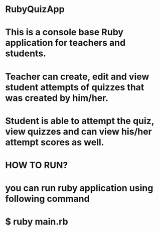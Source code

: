 # RubyQuizApp

# This is a console base Ruby application for teachers and students.
# Teacher can create, edit and view student attempts of quizzes that was created by him/her.
# Student is able to attempt the quiz, view quizzes and can view his/her attempt scores as well.

# HOW TO RUN?
# you can run ruby application using following command
# $ ruby main.rb

